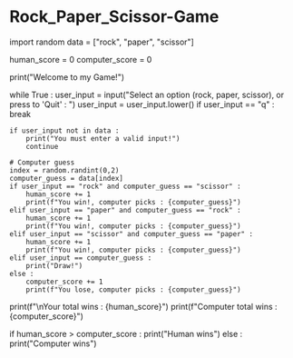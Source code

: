 # Rock_Paper_Scissor-Game

import random 
data = ["rock", "paper", "scissor"]

human_score = 0
computer_score = 0

print("Welcome to my Game!")

while True :
    user_input = input("Select an option (rock, paper, scissor), or press    to 'Quit' : ")
    user_input = user_input.lower()
    if user_input == "q" :
        break
    
    if user_input not in data :
        print("You must enter a valid input!")
        continue
    
    # Computer guess
    index = random.randint(0,2)
    computer_guess = data[index]
    if user_input == "rock" and computer_guess == "scissor" :
        human_score += 1
        print(f"You win!, computer picks : {computer_guess}")
    elif user_input == "paper" and computer_guess == "rock" :
        human_score += 1
        print(f"You win!, computer picks : {computer_guess}")
    elif user_input == "scissor" and computer_guess == "paper" :
        human_score += 1
        print(f"You win!, computer picks : {computer_guess}")
    elif user_input == computer_guess :
        print("Draw!")
    else :
        computer_score += 1
        print(f"You lose, computer picks : {computer_guess}")

print(f"\nYour total wins : {human_score}")
print(f"Computer total wins : {computer_score}")

if human_score > computer_score :
    print("Human wins")
else :
    print("Computer wins")
        
